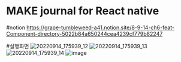 # MAKE journal for React native

#notion
https://grape-tumbleweed-a41.notion.site/8-9-14-ch6-feat-Component-directory-5022b84a650244cea4239cf779b82247

#실행화면
![20220914_175939_12](https://user-images.githubusercontent.com/58411932/190110500-c41db472-f94b-422f-b882-329775916f88.png)
![20220914_175939_13](https://user-images.githubusercontent.com/58411932/190110520-43734c8e-1e70-48b8-9be6-2d652696d5c8.png)
![20220914_175939_14](https://user-images.githubusercontent.com/58411932/190110524-7b74beb4-9ae9-4869-91bd-046a1a0541d8.png)
![image](https://user-images.githubusercontent.com/58411932/190110525-adc4e365-3b9d-4e41-840c-345b0ee86e62.gif)
